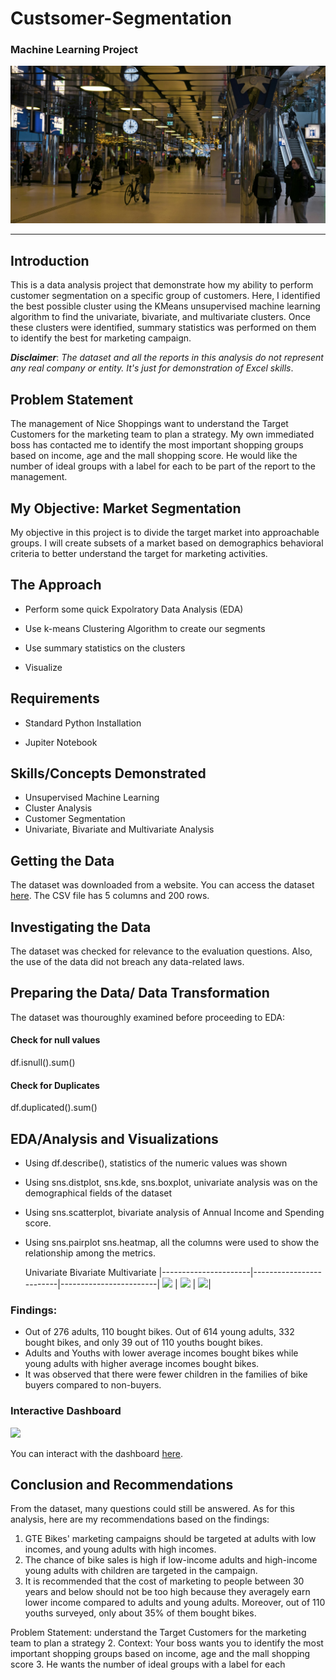 # Custsomer-Segmentation
### Machine Learning Project
![](mall.jpg)
___
## Introduction

This is a data analysis project that demonstrate how my ability to perform customer segmentation on a specific group of customers. Here, I identified the best possible cluster using the KMeans unsupervised machine learning algorithm to find the univariate, bivariate, and multivariate clusters.  Once these clusters were identified, summary statistics was performed on them to identify the best  for marketing campaign.

**_Disclaimer_**: _The dataset and all the reports in this analysis do not represent any real company or entity. It's just for demonstration of Excel skills_.

## Problem Statement

The management of Nice Shoppings want to understand the Target Customers for the marketing team to plan a strategy. My own immediated boss has contacted me to identify the most important shopping groups based on income, age and the mall shopping score. He would like the number of ideal groups with a label for each to be part of the report to the management.

## My Objective: Market Segmentation

My objective in this project is to divide the target market into approachable groups. I will create subsets of a market based on demographics behavioral criteria to better understand the target for marketing activities.

## The Approach

- Perform some quick Expolratory Data Analysis (EDA)
  
- Use k-means Clustering Algorithm to create our segments

- Use summary statistics on the clusters

- Visualize

## Requirements

- Standard Python Installation

- Jupiter Notebook

## Skills/Concepts Demonstrated

- Unsupervised Machine Learning
- Cluster Analysis
- Customer Segmentation
- Univariate, Bivariate and Multivariate Analysis

## Getting the Data
The dataset was downloaded from a website. You can access the dataset [here](https://www.youtube.com/redirect?event=video_description&redir_token=QUFFLUhqbU1OZmNSNXVubmM0M3dSS21KSXZaTWpndWkyd3xBQ3Jtc0tuUUl2dXd6b192dE1SbzZFZDJtd3dnZFN3QW1iYi05alMyU1NDc08xSDFZcTNGZGw1TldXYzBNZXVRaERIeW5LTEJiNHc4dG5xdFZxTFVwWHplMGRucEtKa0hpMHpkbTRBODJlUGJZWEo0eTdGa3FyNA&q=https%3A%2F%2Fabsentdata.com%2Fdata-analysis%2Fwhere-to-find-data%2F&v=iwUli5gIcU0).
The CSV file has 5 columns and 200 rows. 

## Investigating the Data
The dataset was checked for relevance to the evaluation questions. Also, the use of the data did not breach any data-related laws.

## Preparing the Data/ Data Transformation

The dataset was thouroughly examined before proceeding to EDA:

#### Check for null values
df.isnull().sum()

#### Check for Duplicates
df.duplicated().sum()

## EDA/Analysis and Visualizations

- Using df.describe(), statistics of the numeric values was shown

- Using sns.distplot, sns.kde, sns.boxplot, univariate analysis was on the demographical fields of the dataset

- Using sns.scatterplot, bivariate analysis of Annual Income and Spending score.

- Using sns.pairplot sns.heatmap, all the columns were used to show the relationship among the metrics.

  Univariate              Bivariate                  Multivariate
|----------------------|-------------------------|------------------------|
![](Screeshot(72).png) | ![](Screenshot(71).png) | ![](Screenshot(69).png)|

### Findings:

- Out of 276 adults, 110 bought bikes. Out of 614 young adults, 332 bought bikes, and only 39 out of 110 youths bought bikes.
- Adults and Youths with lower average incomes bought bikes while young adults with higher average incomes bought bikes.
- It was observed that there were fewer children in the families of bike buyers compared to non-buyers. 

### Interactive Dashboard 
![](dashboard.png)

You can interact with the dashboard [here](BikeProject.xlsx).

## Conclusion and Recommendations

From the dataset, many questions could still be answered. As for this analysis, here are my recommendations based on the findings:
1. GTE Bikes' marketing campaigns should  be targeted at adults with low incomes, and young adults with high incomes.
2. The chance of bike sales is high if low-income adults and high-income young adults with children are targeted in the campaign.
3. It is recommended that the cost of marketing to people between 30 years and below should not be too high because they averagely earn lower income compared to adults and young adults. Moreover, out of 110 youths surveyed, only about 35% of them bought bikes.


 Problem Statement: understand the Target Customers for the marketing team to plan a strategy
2. Context: Your boss wants you to identify the most important shopping groups based on income, age and the mall shopping score
3. He wants the number of ideal groups with a label for each
